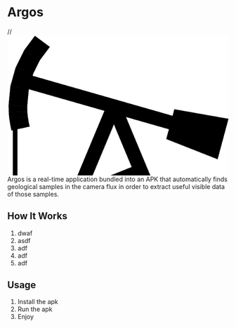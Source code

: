 # Argos

/*<img src="./Images/logo.png" align="right"
     alt="Logo">*/

Argos is a real-time application bundled into an APK that automatically finds geological samples in the camera flux in order to extract useful visible data of those samples.

## How It Works

1. dwaf
2. asdf
3. adf
4. adf
5. adf


## Usage

1. Install the apk
2. Run the apk
3. Enjoy
